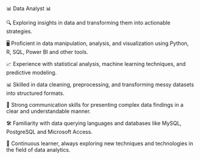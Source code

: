 📊 Data Analyst 📊

🔍 Exploring insights in data and transforming them into actionable strategies.

🖥️ Proficient in data manipulation, analysis, and visualization using Python, R, SQL, Power BI and other tools.

📈 Experience with statistical analysis, machine learning techniques, and predictive modeling.

📊 Skilled in data cleaning, preprocessing, and transforming messy datasets into structured formats.

📑 Strong communication skills for presenting complex data findings in a clear and understandable manner.

🛠️ Familiarity with data querying languages and databases like MySQL, PostgreSQL and Microsoft Access.

🔧 Continuous learner, always exploring new techniques and technologies in the field of data analytics.
